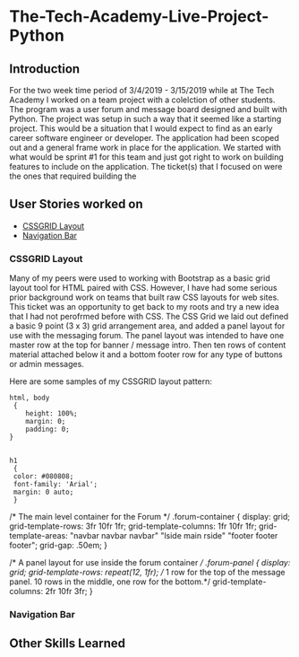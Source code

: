 # The-Tech-Academy-Live-Project-Python

## Introduction
For the two week time period of 3/4/2019 - 3/15/2019 while at The Tech Academy I worked on a team project with a colelction of other students.  The program was a user forum and message board designed and built with Python.
The project was setup in such a way that it seemed like a starting project.  This would be a situation that I would expect to find as an early career software engineer or developer.  The application had been scoped out and a general frame work in place for the application.  We started with what would be sprint #1 for this team and just got right to work on building features to include on the application.
The ticket(s) that I focused on were the ones that required building the 

## User Stories worked on

* [CSSGRID Layout](#cssgrid-layout)
* [Navigation Bar](#navigation-bar)

### CSSGRID Layout

Many of my peers were used to working with Bootstrap as a basic grid layout tool for HTML paired with CSS.  However, I have had some serious prior background work on teams that built raw CSS layouts for web sites.  This ticket was an opportunity to get back to my roots and try a new idea that I had not perofrmed before with CSS.  The CSS Grid we laid out defined a basic 9 point (3 x 3) grid arrangement area, and added a panel layout for use with the messaging forum.  The panel layout was intended to have one master row at the top for banner / message intro.  Then ten rows of content material attached below it and a bottom footer row for any type of buttons or admin messages.

Here are some samples of my CSSGRID layout pattern:


    html, body
     {
     	height: 100%;
        margin: 0;
        padding: 0; 
    }

     
    h1 
     {
     color: #080808;
     font-family: 'Arial';
     margin: 0 auto;
     }

 /* The main level container for the Forum */
     .forum-container 
     {
        display: grid;
        grid-template-rows: 3fr 10fr 1fr;
        grid-template-columns: 1fr 10fr 1fr;
        grid-template-areas:
            "navbar navbar navbar"
            "lside main rside"
            "footer footer footer";
        grid-gap: .50em;
      }

 /* A panel layout for use inside the forum container */
    .forum-panel 
    {
        display: grid;
        grid-template-rows: repeat(12, 1fr); /* 1 row for the top of the message panel. 10 rows in the middle, one row for the bottom.*/
        grid-template-columns: 2fr 10fr 3fr; 
    }


### Navigation Bar



## Other Skills Learned
